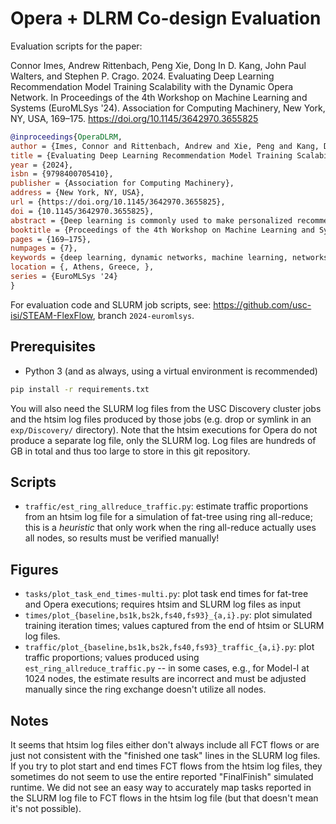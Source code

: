 # Opera + DLRM Co-design Evaluation

Evaluation scripts for the paper:

Connor Imes, Andrew Rittenbach, Peng Xie, Dong In D. Kang, John Paul Walters, and Stephen P. Crago. 2024. Evaluating Deep Learning Recommendation Model Training Scalability with the Dynamic Opera Network. In Proceedings of the 4th Workshop on Machine Learning and Systems (EuroMLSys '24). Association for Computing Machinery, New York, NY, USA, 169–175. https://doi.org/10.1145/3642970.3655825

```BibTex
@inproceedings{OperaDLRM,
author = {Imes, Connor and Rittenbach, Andrew and Xie, Peng and Kang, Dong In D. and Walters, John Paul and Crago, Stephen P.},
title = {Evaluating Deep Learning Recommendation Model Training Scalability with the Dynamic Opera Network},
year = {2024},
isbn = {9798400705410},
publisher = {Association for Computing Machinery},
address = {New York, NY, USA},
url = {https://doi.org/10.1145/3642970.3655825},
doi = {10.1145/3642970.3655825},
abstract = {Deep learning is commonly used to make personalized recommendations to users for a wide variety of activities. However, deep learning recommendation model (DLRM) training is increasingly dominated by all-to-all and many-to-many communication patterns. While there are a wide variety of algorithms to efficiently overlap communication and computation for many collective operations, these patterns are strictly limited by network bottlenecks. We propose co-designing DLRM model training with the recently proposed Opera network, which is designed to avoid multiple network hops using time-varying source-to-destination circuits. Using measurements from state-of-the-art NVIDIA A100 GPUs, we simulate DLRM model training on networks ranging from 16 to 1024 nodes and demonstrate up to 1.79\texttimes{} improvement using Opera compared with equivalent fat-tree networks. We identify important parameters affecting training time and demonstrate that careful co-design is needed to optimize training latency.},
booktitle = {Proceedings of the 4th Workshop on Machine Learning and Systems},
pages = {169–175},
numpages = {7},
keywords = {deep learning, dynamic networks, machine learning, networks, recommendation models},
location = {, Athens, Greece, },
series = {EuroMLSys '24}
}
```

For evaluation code and SLURM job scripts, see: https://github.com/usc-isi/STEAM-FlexFlow, branch `2024-euromlsys`.


## Prerequisites

* Python 3 (and as always, using a virtual environment is recommended)

```sh
pip install -r requirements.txt
```

You will also need the SLURM log files from the USC Discovery cluster jobs and the htsim log files produced by those jobs (e.g. drop or symlink in an `exp/Discovery/` directory).
Note that the htsim executions for Opera do not produce a separate log file, only the SLURM log.
Log files are hundreds of GB in total and thus too large to store in this git repository.


## Scripts

* `traffic/est_ring_allreduce_traffic.py`: estimate traffic proportions from an htsim log file for a simulation of fat-tree using ring all-reduce; this is a *heuristic* that only work when the ring all-reduce actually uses all nodes, so results must be verified manually!


## Figures

* `tasks/plot_task_end_times-multi.py`: plot task end times for fat-tree and Opera executions; requires htsim and SLURM log files as input
* `times/plot_{baseline,bs1k,bs2k,fs40,fs93}_{a,i}.py`: plot simulated training iteration times; values captured from the end of htsim or SLURM log files.
* `traffic/plot_{baseline,bs1k,bs2k,fs40,fs93}_traffic_{a,i}.py`: plot traffic proportions; values produced using `est_ring_allreduce_traffic.py` -- in some cases, e.g., for Model-I at 1024 nodes, the estimate results are incorrect and must be adjusted manually since the ring exchange doesn't utilize all nodes.


## Notes

It seems that htsim log files either don't always include all FCT flows or are just not consistent with the "finished one task" lines in the SLURM log files.
If you try to plot start and end times FCT flows from the htsim log files, they sometimes do not seem to use the entire reported "FinalFinish" simulated runtime.
We did not see an easy way to accurately map tasks reported in the SLURM log file to FCT flows in the htsim log file (but that doesn't mean it's not possible).
